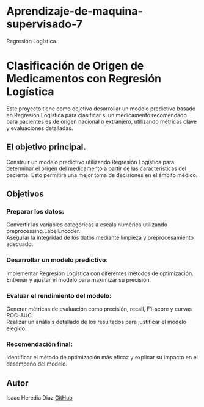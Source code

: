 # Aprendizaje-de-maquina-supervisado-7
Regresión Logística.

# Clasificación de Origen de Medicamentos con Regresión Logística
Este proyecto tiene como objetivo desarrollar un modelo predictivo basado en Regresión Logística para clasificar si un medicamento recomendado para pacientes es de origen nacional o extranjero, utilizando métricas clave y evaluaciones detalladas.

## El objetivo principal.
Construir un modelo predictivo utilizando Regresión Logística para determinar el origen del medicamento a partir de las características del paciente. Esto permitirá una mejor toma de decisiones en el ámbito médico.

## Objetivos
### Preparar los datos:                                                                                                                                                     
Convertir las variables categóricas a escala numérica utilizando preprocessing.LabelEncoder.                                                                                    
Asegurar la integridad de los datos mediante limpieza y preprocesamiento adecuado.                                                                    

### Desarrollar un modelo predictivo:                                                                                                                                             
Implementar Regresión Logística con diferentes métodos de optimización.                                                                                                        
Entrenar y ajustar el modelo para maximizar su precisión.                                                                                                              

### Evaluar el rendimiento del modelo:                                                                                                                                              
Generar métricas de evaluación como precisión, recall, F1-score y curvas ROC-AUC.                                                                                                     
Realizar un análisis detallado de los resultados para justificar el modelo elegido.                                                                                                    

### Recomendación final:                                                                                                                                                             
Identificar el método de optimización más eficaz y explicar su impacto en el desempeño del modelo.                                                                             

## Autor
Isaac Heredia Diaz
[GitHub](https://github.com/IsaacHD86)
